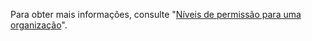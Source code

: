 Para obter mais informações, consulte "[Níveis de permissão para uma organização](/articles/permission-levels-for-an-organization)".
